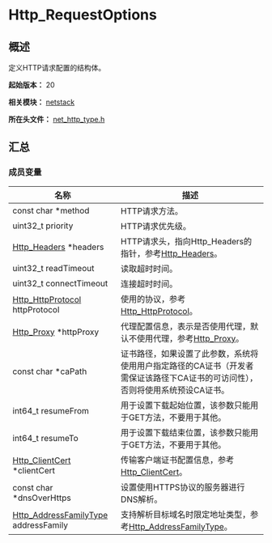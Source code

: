 # Http_RequestOptions

## 概述

定义HTTP请求配置的结构体。

**起始版本：** 20

**相关模块：** [netstack](capi-netstack.md)

**所在头文件：** [net_http_type.h](capi-net-http-type-h.md)

## 汇总

### 成员变量

| 名称 | 描述 |
| -- | -- |
| const char *method | HTTP请求方法。 |
| uint32_t priority | HTTP请求优先级。 |
| [Http_Headers](capi-netstack-http-headers.md) *headers | HTTP请求头，指向Http_Headers的指针，参考[Http_Headers](capi-netstack-http-headers.md)。 |
| uint32_t readTimeout | 读取超时时间。 |
| uint32_t connectTimeout | 连接超时时间。 |
| [Http_HttpProtocol](capi-net-http-type-h.md#http_httpprotocol) httpProtocol | 使用的协议，参考[Http_HttpProtocol](capi-net-http-type-h.md#http_httpprotocol)。 |
| [Http_Proxy](capi-netstack-http-proxy.md) *httpProxy | 代理配置信息，表示是否使用代理，默认不使用代理，参考[Http_Proxy](capi-netstack-http-proxy.md)。 |
| const char *caPath | 证书路径，如果设置了此参数，系统将使用用户指定路径的CA证书（开发者需保证该路径下CA证书的可访问性），否则将使用系统预设CA证书。 |
| int64_t resumeFrom | 用于设置下载起始位置，该参数只能用于GET方法，不要用于其他。 |
| int64_t resumeTo | 用于设置下载结束位置，该参数只能用于GET方法，不要用于其他。 |
| [Http_ClientCert](capi-netstack-http-clientcert.md) *clientCert | 传输客户端证书配置信息，参考[Http_ClientCert](capi-netstack-http-clientcert.md)。 |
| const char *dnsOverHttps | 设置使用HTTPS协议的服务器进行DNS解析。 |
| [Http_AddressFamilyType](capi-net-http-type-h.md#http_addressfamilytype) addressFamily | 支持解析目标域名时限定地址类型，参考[Http_AddressFamilyType](capi-net-http-type-h.md#http_addressfamilytype)。 |


